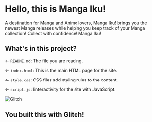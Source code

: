 # Hello, this is Manga Iku!

A destination for Manga and Anime lovers, Manga Iku! brings you the newest Manga releases while helping you keep
track of your Manga collection! Collect with confidence! Manga Iku!

## What's in this project?

← `README.md`: The file you are reading.

← `index.html`: This is the main HTML page for the site.

← `style.css`: CSS files add styling rules to the content.

← `script.js`: Iinteractivity for the site with JavaScript.

![Glitch](https://cdn.glitch.com/a9975ea6-8949-4bab-addb-8a95021dc2da%2FLogo_Color.svg?v=1602781328576)

## You built this with Glitch!
